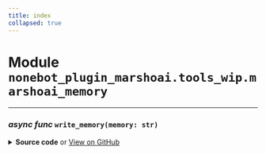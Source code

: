 ```yaml
---
title: index
collapsed: true
---
```

# **Module** `nonebot_plugin_marshoai.tools_wip.marshoai_memory`

---
### ***async func*** `write_memory(memory: str)`


<details>
<summary> <b>Source code</b> or <a href='https://github.com/LiteyukiStudio/nonebot-plugin-marshoai/tree/main/nonebot_plugin_marshoai/tools_wip/marshoai_memory/__init__.py#L1' target='_blank'>View on GitHub</a></summary>

```python
async def write_memory(memory: str):
    return ''
```
</details>

